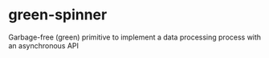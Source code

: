 # green-spinner
Garbage-free (green) primitive to implement a data processing process with an asynchronous API
